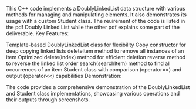 This C++ code implements a DoublyLinkedList data structure with various methods for managing and manipulating elements. It also demonstrates its usage with a custom Student class.
The reuirement of the code is listed in the pdf Doubly Linked List while the other pdf explains some part of the deliverable.
Key Features:

Template-based DoublyLinkedList class for flexibility
Copy constructor for deep copying linked lists
deleteItem method to remove all instances of an item
Optimized delete(index) method for efficient deletion
reverse method to reverse the linked list order
search(searchItem) method to find all occurrences of an item
Student class with comparison (operator==) and output (operator<<) capabilities
Demonstration:

The code provides a comprehensive demonstration of the DoublyLinkedList and Student class implementations, showcasing various operations and their outputs through screenshots.
